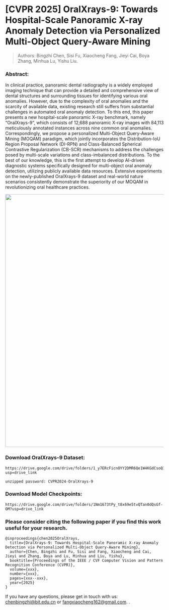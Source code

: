 # [CVPR 2025] OralXrays-9: Towards Hospital-Scale Panoramic X-ray Anomaly Detection via Personalized Multi-Object Query-Aware Mining

> Authors: Bingzhi Chen, Sisi Fu, Xiaocheng Fang, Jieyi Cai, Boya Zhang, Minhua Lu, Yishu Liu.

### Abstract:

In clinical practice, panoramic dental radiography is a widely employed imaging technique that can provide a detailed and comprehensive view of dental structures and surrounding tissues for identifying various oral anomalies. However, due to the complexity of oral anomalies and the scarcity of available data, existing research still suffers from substantial challenges in automated oral anomaly detection. To this end, this paper presents a new hospital-scale panoramic X-ray benchmark, namely “OralXrays-9”, which consists of 12,688 panoramic X-ray images with 84,113 meticulously annotated instances across nine common oral anomalies. Correspondingly, we propose a personalized Multi-Object Query-Aware Mining (MOQAM) paradigm, which jointly incorporates the Distribution-IoU Region Proposal Network (DI-RPN) and Class-Balanced Spherical Contrastive Regularization (CB-SCR) mechanisms to address the challenges posed by multi-scale variations and class-imbalanced distributions. To the best of our knowledge, this is the first attempt to develop AI-driven diagnostic systems specifically designed for multi-object oral anomaly detection, utilizing publicly available data resources. Extensive experiments on the newly-published OralXrays-9 dataset and real-world nature scenarios consistently demonstrate the superiority of our MOQAM in revolutionizing oral healthcare practices.

<img src="./framework.png" width="800">

### Download OralXrays-9 Dataset:
```
https://drive.google.com/drive/folders/1_y7ERcFicnOYY2DMR6Qe1W4KGdCsoQ1n?usp=drive_link
```
```
unzipped password: CVPR2024-OralXrays-9
```
### Download Model Checkpoints:
```
https://drive.google.com/drive/folders/1Nm1673tPy_t8x69e5tvQTan0dQsGf-OM?usp=drive_link
```

### Please consider citing the following paper if you find this work useful for your research.

```
@inproceedings{chen2025OralXrays,
  title={OralXrays-9: Towards Hospital-Scale Panoramic X-ray Anomaly Detection via Personalized Multi-Object Query-Aware Mining},
  author={Chen, Bingzhi and Fu, Sisi and Fang, Xiaocheng and Cai, Jieyi and Zhang, Boya and Lu, Minhua and Liu, Yishu},
  booktitle={Proceedings of the IEEE / CVF Computer Vision and Pattern Recognition Conference (CVPR)},
  volume={xxx},
  number={xxx},
  pages={xxx--xxx},
  year={2025}
}
```

If you have any questions, please get in touch with us: chenbingzhi@bit.edu.cn or fangxiaocheng162@gmail.com.
.
